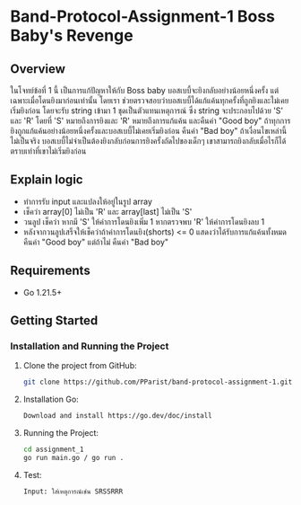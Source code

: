 # Band-Protocol-Assignment-1 Boss Baby's Revenge

## Overview
ในโจทย์ข้อที่ 1 นี้ เป็นการแก้ปัญหาให้กับ Boss baby บอสเบบี้จะยิงกลับอย่างน้อยหนึ่งครั้ง แต่เฉพาะเมื่อโดนยิงมาก่อนเท่านั้น โดยเรา ช่วยตรวจสอบว่าบอสเบบี้ได้แก้แค้นทุกครั้งที่ถูกยิงและไม่เคยเริ่มยิงก่อน โดยจะรับ string เข้ามา 1 ชุดเป็นตัวแทนเหตุการณ์ ซึ่ง string จะประกอบไปด้วย 'S' และ 'R' โดยที่ 'S' หมายถึงการยิงและ 'R' หมายถึงการแก้แค้น และคืนค่า "Good boy" ถ้าทุกการยิงถูกแก้แค้นอย่างน้อยหนึ่งครั้งและบอสเบบี้ไม่เคยเริ่มยิงก่อน คืนค่า "Bad boy" ถ้าเงื่อนไขเหล่านี้ไม่เป็นจริง บอสเบบี้ไม่จำเป็นต้องยิงกลับก่อนการยิงครั้งถัดไปของเด็กๆ เขาสามารถยิงกลับเมื่อไรก็ได้ตราบเท่าที่เขาไม่เริ่มยิงก่อน

## Explain logic
- ทำการรับ input และแปลงให้อยู่ในรูป array
- เช็คว่า array[0] ไม่เป็น 'R' และ array[last] ไม่เป็น 'S' 
- วนลูป เช็คว่า หากมี 'S' ให้ค่าการโดนยิงเพิ่ม 1 หากตรวจพบ 'R' ให้ค่าการโดนยิงลบ 1
- หลังจากวนลูปเสร็จให้เช็คว่าถ้าค่าการโดนยิง(shorts) <= 0 แสดงว่าได้รับการแก้แค้นทั้งหมด คืนค่า "Good boy" แต่ถ้าไม่ คืนค่า "Bad boy"

## Requirements
- Go 1.21.5+

## Getting Started
### Installation and Running the Project
1. Clone the project from GitHub:
   ```sh
   git clone https://github.com/PParist/band-protocol-assignment-1.git
2. Installation Go:
   ```sh
   Download and install https://go.dev/doc/install
3. Running the Project:
   ```sh
   cd assignment_1
   go run main.go / go run .
4. Test:
   ```sh
   Input: ใส่เหตุการณ์เช่น SRSSRRR
